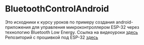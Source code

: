 # BluetoothControlAndroid

Это исходники к курсу уроков по примеру создания android-приложения для управления микроконтроллером ESP-32 через технологию Bluetooth Low Energy.
Ссылка на видеоуроки [здесь](https://www.youtube.com/watch?v=GWFpM_dklNA&t=15s)
Репозиторий с прошивкой под ESP-32 [здесь](https://github.com/Astar76/BluetoothControl)
